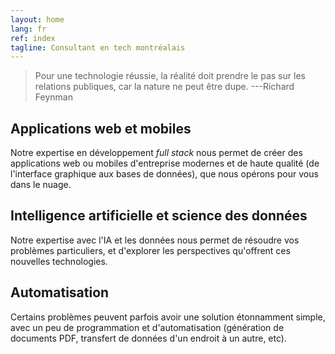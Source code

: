 ```yaml
---
layout: home
lang: fr
ref: index
tagline: Consultant en tech montréalais
---
```


> Pour une technologie réussie, la réalité doit prendre le pas sur les relations publiques, car la nature ne peut être dupe.
> ---Richard Feynman

## Applications web et mobiles

Notre expertise en développement *full stack* nous permet de créer des
applications web ou mobiles d'entreprise modernes et de haute qualité
(de l'interface graphique aux bases de données), que nous opérons pour
vous dans le nuage.

## Intelligence artificielle et science des données

Notre expertise avec l'IA et les données nous permet de résoudre vos
problèmes particuliers, et d'explorer les perspectives qu'offrent ces
nouvelles technologies.

## Automatisation

Certains problèmes peuvent parfois avoir une solution étonnamment
simple, avec un peu de programmation et d'automatisation (génération
de documents PDF, transfert de données d'un endroit à un autre, etc).
